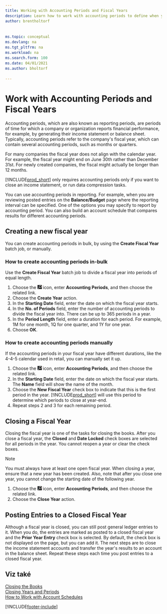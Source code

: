```yaml
---
title: Working with Accounting Periods and Fiscal Years
description: Learn how to work with accounting periods to define when your company reports financial performance.
author: brentholtorf


ms.topic: conceptual
ms.devlang: na
ms.tgt_pltfrm: na
ms.workload: na
ms.search.form: 100
ms.date: 04/01/2021
ms.author: bholtorf

---
```

# Work with Accounting Periods and Fiscal Years

Accounting periods, which are also known as reporting periods, are periods of time for which a company or organization reports financial performance, for example, by generating their income statement or balance sheet. Typically, accounting periods refer to the company's fiscal year, which can contain several accounting periods, such as months or quarters.

For many companies the fiscal year does not align with the calendar year. For example, the fiscal year might end on June 30th rather than December 31st. For newly created companies, the fiscal might actually be longer than 12 months.

[!INCLUDE[prod_short](includes/prod_short.md)] only requires accounting periods only if you want to close an income statement, or run data compression tasks.

You can use accounting periods in reporting. For example, when you are reviewing posted entries on the **Balance/Budget** page where the reporting interval can be specified. One of the options you may specify to report by accounting period. You can also build an account schedule that compares results for different accounting periods.

## Creating a new fiscal year

You can create accounting periods in bulk, by using the **Create Fiscal Year** batch job, or manually.

### How to create accounting periods in-bulk

Use the **Create Fiscal Year** batch job to divide a fiscal year into periods of equal length.

1. Choose the ![Search for Page or Report.](media/ui-search/search_small.png "Search for Page or Report icon") icon, enter **Accounting Periods**, and then choose the related link.
2. Choose the **Create Year** action.  <!--What about the Scheduling option? Should we mention that? There's also the Report Output Type field...-->
3. In the **Starting Date** field, enter the date on which the fiscal year starts.
4. In the **No. of Periods** field, enter the number of accounting periods to divide the fiscal year into. There can be up to 365 periods in a year.
5. In the **Period Length** field, enter a duration for each period. For example, 1M for one month, 1Q for one quarter, and 1Y for one year.
6. Choose **OK**.

### How to create accounting periods manually

If the accounting periods in your fiscal year have different durations, like the 4-4-5 calendar used in retail, you can manually set it up.

1. Choose the ![Search for Page or Report.](media/ui-search/search_small.png "Search for Page or Report icon") icon, enter **Accounting Periods**, and then choose the related link.
2. In the **Starting Date** field, enter the date on which the fiscal year starts. The **Name** field will show the name of the month.
3. Choose the **New Fiscal Year** check box to indicate that this is the first period in the year. [!INCLUDE[prod_short](includes/prod_short.md)] will use this period to determine which periods to close at year-end.
4. Repeat steps 2 and 3 for each remaining period.

## Closing a Fiscal Year

Closing the fiscal year is one of the tasks for closing the books. After you close a fiscal year, the **Closed** and **Date Locked** check boxes are selected for all periods in the year. You cannot reopen a year or clear the check boxes.

> [!NOTE]  
> You must always have at least one open fiscal year. When closing a year, ensure that a new year has been created. Also, note that after you close one year, you cannot change the starting date of the following year.

1. Choose the ![Search for Page or Report.](media/ui-search/search_small.png "Search for Page or Report icon") icon, enter **Accounting Periods**, and then choose the related link.
2. Choose the **Close Year** action.

## Posting Entries to a Closed Fiscal Year

Although a fiscal year is closed, you can still post general ledger entries to it. When you do, the entries are marked as posted to a closed fiscal year and the **Prior Year Entry** check box is selected. By default, the check box is not displayed on the page, but you can add it. The next steps are to close the income statement accounts and transfer the year's results to an account in the balance sheet. Repeat these steps each time you post entries to a closed fiscal year.

## Viz také

[Closing the Books](year-close-books.md)  
[Closing Years and Periods](year-close-years-periods.md)  
[How to Work with Account Schedules](bi-how-work-account-schedule.md)


[!INCLUDE[footer-include](includes/footer-banner.md)]